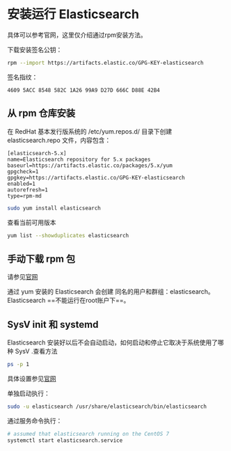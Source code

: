 # 安装运行 Elasticsearch

具体可以参考官网，这里仅介绍通过rpm安装方法。

下载安装签名公钥：

```bash
rpm --import https://artifacts.elastic.co/GPG-KEY-elasticsearch
```

签名指纹：

```
4609 5ACC 8548 582C 1A26 99A9 D27D 666C D88E 42B4
```

## 从 rpm 仓库安装

在 RedHat 基本发行版系统的 /etc/yum.repos.d/ 目录下创建 elasticsearch.repo 文件，内容包含：

```
[elasticsearch-5.x]
name=Elasticsearch repository for 5.x packages
baseurl=https://artifacts.elastic.co/packages/5.x/yum
gpgcheck=1
gpgkey=https://artifacts.elastic.co/GPG-KEY-elasticsearch
enabled=1
autorefresh=1
type=rpm-md
```

```bash
sudo yum install elasticsearch
```

查看当前可用版本

```bash
yum list --showduplicates elasticsearch
```

## 手动下载 rpm 包

请参见[官网](https://www.elastic.co/guide/en/elasticsearch/reference/current/rpm.html#install-rpm)

通过 yum 安装的 Elasticsearch 会创建 同名的用户和群组：elasticsearch。Elasticsearch ==不能运行在root账户下==。

## SysV init 和 systemd

Elasticsearch 安装好以后不会自动启动，如何启动和停止它取决于系统使用了哪种 SysV .查看方法

```bash
ps -p 1
```

具体设置参见[官网](https://www.elastic.co/guide/en/elasticsearch/reference/current/rpm.html#_sysv_literal_init_literal_vs_literal_systemd_literal_2)

单独启动执行：

```bash
sudo -u elasticsearch /usr/share/elasticsearch/bin/elasticsearch
```

通过服务命令执行：

```bash
# assumed that elasticsearch running on the CentOS 7
systemctl start elasticsearch.service
```

### 
